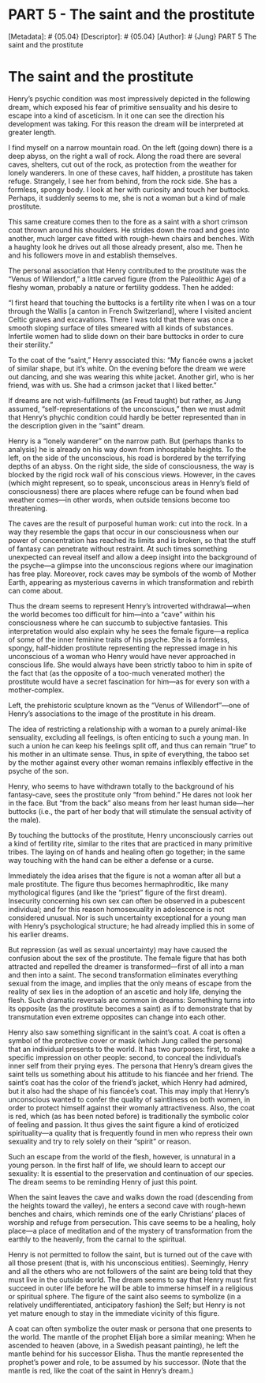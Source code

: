 # PART 5 - The saint and the prostitute
[Metadata]: # {05.04}
[Descriptor]: # {05.04}
[Author]: # {Jung}
PART 5
The saint and the prostitute
# The saint and the prostitute
Henry’s psychic condition was most impressively depicted in the following
dream, which exposed his fear of primitive sensuality and his desire to escape
into a kind of asceticism. In it one can see the direction his development was
taking. For this reason the dream will be interpreted at greater length.

I find myself on a narrow mountain road. On the left (going down) there is a
deep abyss, on the right a wall of rock. Along the road there are several
caves, shelters, cut out of the rock, as protection from the weather for lonely
wanderers. In one of these caves, half hidden, a prostitute has taken refuge.
Strangely, I see her from behind, from the rock side. She has a formless,
spongy body. I look at her with curiosity and touch her buttocks. Perhaps, it
suddenly seems to me, she is not a woman but a kind of male prostitute.

This same creature comes then to the fore as a saint with a short crimson coat
thrown around his shoulders. He strides down the road and goes into another,
much larger cave fitted with rough-hewn chairs and benches. With a haughty look
he drives out all those already present, also me. Then he and his followers
move in and establish themselves.

The personal association that Henry contributed to the prostitute was the
“Venus of Willendorf,” a little carved figure (from the Paleolithic Age) of a
fleshy woman, probably a nature or fertility goddess. Then he added:

“I first heard that touching the buttocks is a fertility rite when I was on a
tour through the Wallis [a canton in French Switzerland], where I visited
ancient Celtic graves and excavations. There I was told that there was once a
smooth sloping surface of tiles smeared with all kinds of substances. Infertile
women had to slide down on their bare buttocks in order to cure their
sterility.”

To the coat of the “saint,” Henry associated this: “My fiancée owns a jacket of
similar shape, but it’s white. On the evening before the dream we were out
dancing, and she was wearing this white jacket. Another girl, who is her
friend, was with us. She had a crimson jacket that I liked better.”

If dreams are not wish-fulfillments (as Freud taught) but rather, as Jung
assumed, “self-representations of the unconscious,” then we must admit that
Henry’s phychic condition could hardly be better represented than in the
description given in the “saint” dream.

Henry is a “lonely wanderer” on the narrow path. But (perhaps thanks to
analysis) he is already on his way down from inhospitable heights. To the left,
on the side of the unconscious, his road is bordered by the terrifying depths
of an abyss. On the right side, the side of consciousness, the way is blocked
by the rigid rock wall of his conscious views. However, in the caves (which
might represent, so to speak, unconscious areas in Henry’s field of
consciousness) there are places where refuge can be found when bad weather
comes—in other words, when outside tensions become too threatening.

The caves are the result of purposeful human work: cut into the rock. In a way
they resemble the gaps that occur in our consciousness when our power of
concentration has reached its limits and is broken, so that the stuff of
fantasy can penetrate without restraint. At such times something unexpected can
reveal itself and allow a deep insight into the background of the psyche—a
glimpse into the unconscious regions where our imagination has free play.
Moreover, rock caves may be symbols of the womb of Mother Earth, appearing as
mysterious caverns in which transformation and rebirth can come about.

Thus the dream seems to represent Henry’s introverted withdrawal—when the world
becomes too difficult for him—into a “cave” within his consciousness where he
can succumb to subjective fantasies. This interpretation would also explain why
he sees the female figure—a replica of some of the inner feminine traits of his
psyche. She is a formless, spongy, half-hidden prostitute representing the
repressed image in his unconscious of a woman who Henry would have never
approached in conscious life. She would always have been strictly taboo to him
in spite of the fact that (as the opposite of a too-much venerated mother) the
prostitute would have a secret fascination for him—as for every son with a
mother-complex.



Left, the prehistoric sculpture known as the “Venus of Willendorf”—one of
Henry’s associations to the image of the prostitute in his dream.

The idea of restricting a relationship with a woman to a purely animal-like
sensuality, excluding all feelings, is often enticing to such a young man. In
such a union he can keep his feelings split off, and thus can remain “true” to
his mother in an ultimate sense. Thus, in spite of everything, the taboo set by
the mother against every other woman remains inflexibly effective in the psyche
of the son.

Henry, who seems to have withdrawn totally to the background of his
fantasy-cave, sees the prostitute only “from behind.” He dares not look her in
the face. But “from the back” also means from her least human side—her buttocks
(i.e., the part of her body that will stimulate the sensual activity of the
male).

By touching the buttocks of the prostitute, Henry unconsciously carries out a
kind of fertility rite, similar to the rites that are practiced in many
primitive tribes. The laying on of hands and healing often go together; in the
same way touching with the hand can be either a defense or a curse.

Immediately the idea arises that the figure is not a woman after all but a male
prostitute. The figure thus becomes hermaphroditic, like many mythological
figures (and like the “priest” figure of the first dream). Insecurity
concerning his own sex can often be observed in a pubescent individual; and for
this reason homosexuality in adolescence is not considered unusual. Nor is such
uncertainty exceptional for a young man with Henry’s psychological structure;
he had already implied this in some of his earlier dreams.

But repression (as well as sexual uncertainty) may have caused the confusion
about the sex of the prostitute. The female figure that has both attracted and
repelled the dreamer is transformed—first of all into a man and then into a
saint. The second transformation eliminates everything sexual from the image,
and implies that the only means of escape from the reality of sex lies in the
adoption of an ascetic and holy life, denying the flesh. Such dramatic
reversals are common in dreams: Something turns into its opposite (as the
prostitute becomes a saint) as if to demonstrate that by transmutation even
extreme opposites can change into each other.

Henry also saw something significant in the saint’s coat. A coat is often a
symbol of the protective cover or mask (which Jung called the persona) that an
individual presents to the world. It has two purposes: first, to make a
specific impression on other people: second, to conceal the individual’s inner
self from their prying eyes. The persona that Henry’s dream gives the saint
tells us something about his attitude to his fiancée and her friend. The
saint’s coat has the color of the friend’s jacket, which Henry had admired, but
it also had the shape of his fiancée’s coat. This may imply that Henry’s
unconscious wanted to confer the quality of saintliness on both women, in order
to protect himself against their womanly attractiveness. Also, the coat is red,
which (as has been noted before) is traditionally the symbolic color of feeling
and passion. It thus gives the saint figure a kind of eroticized spirituality—a
quality that is frequently found in men who repress their own sexuality and try
to rely solely on their “spirit” or reason.

Such an escape from the world of the flesh, however, is unnatural in a young
person. In the first half of life, we should learn to accept our sexuality: It
is essential to the preservation and continuation of our species. The dream
seems to be reminding Henry of just this point.

When the saint leaves the cave and walks down the road (descending from the
heights toward the valley), he enters a second cave with rough-hewn benches and
chairs, which reminds one of the early Christians’ places of worship and refuge
from persecution. This cave seems to be a healing, holy place—a place of
meditation and of the mystery of transformation from the earthly to the
heavenly, from the carnal to the spiritual.

Henry is not permitted to follow the saint, but is turned out of the cave with
all those present (that is, with his unconscious entities). Seemingly, Henry
and all the others who are not followers of the saint are being told that they
must live in the outside world. The dream seems to say that Henry must first
succeed in outer life before he will be able to immerse himself in a religious
or spiritual sphere. The figure of the saint also seems to symbolize (in a
relatively undifferentiated, anticipatory fashion) the Self; but Henry is not
yet mature enough to stay in the immediate vicinity of this figure.



A coat can often symbolize the outer mask or persona that one presents to the
world. The mantle of the prophet Elijah bore a similar meaning: When he
ascended to heaven (above, in a Swedish peasant painting), he left the mantle
behind for his successor Elisha. Thus the mantle represented the prophet’s
power and role, to be assumed by his successor. (Note that the mantle is red,
like the coat of the saint in Henry’s dream.)

